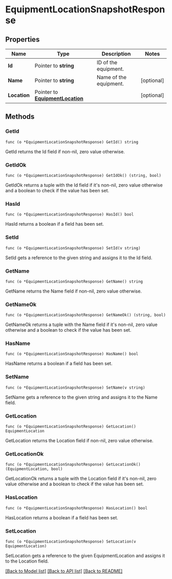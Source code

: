 # EquipmentLocationSnapshotResponse

## Properties

Name | Type | Description | Notes
------------ | ------------- | ------------- | -------------
**Id** | Pointer to **string** | ID of the equipment. | 
**Name** | Pointer to **string** | Name of the equipment. | [optional] 
**Location** | Pointer to [**EquipmentLocation**](EquipmentLocation.md) |  | [optional] 

## Methods

### GetId

`func (o *EquipmentLocationSnapshotResponse) GetId() string`

GetId returns the Id field if non-nil, zero value otherwise.

### GetIdOk

`func (o *EquipmentLocationSnapshotResponse) GetIdOk() (string, bool)`

GetIdOk returns a tuple with the Id field if it's non-nil, zero value otherwise
and a boolean to check if the value has been set.

### HasId

`func (o *EquipmentLocationSnapshotResponse) HasId() bool`

HasId returns a boolean if a field has been set.

### SetId

`func (o *EquipmentLocationSnapshotResponse) SetId(v string)`

SetId gets a reference to the given string and assigns it to the Id field.

### GetName

`func (o *EquipmentLocationSnapshotResponse) GetName() string`

GetName returns the Name field if non-nil, zero value otherwise.

### GetNameOk

`func (o *EquipmentLocationSnapshotResponse) GetNameOk() (string, bool)`

GetNameOk returns a tuple with the Name field if it's non-nil, zero value otherwise
and a boolean to check if the value has been set.

### HasName

`func (o *EquipmentLocationSnapshotResponse) HasName() bool`

HasName returns a boolean if a field has been set.

### SetName

`func (o *EquipmentLocationSnapshotResponse) SetName(v string)`

SetName gets a reference to the given string and assigns it to the Name field.

### GetLocation

`func (o *EquipmentLocationSnapshotResponse) GetLocation() EquipmentLocation`

GetLocation returns the Location field if non-nil, zero value otherwise.

### GetLocationOk

`func (o *EquipmentLocationSnapshotResponse) GetLocationOk() (EquipmentLocation, bool)`

GetLocationOk returns a tuple with the Location field if it's non-nil, zero value otherwise
and a boolean to check if the value has been set.

### HasLocation

`func (o *EquipmentLocationSnapshotResponse) HasLocation() bool`

HasLocation returns a boolean if a field has been set.

### SetLocation

`func (o *EquipmentLocationSnapshotResponse) SetLocation(v EquipmentLocation)`

SetLocation gets a reference to the given EquipmentLocation and assigns it to the Location field.


[[Back to Model list]](../README.md#documentation-for-models) [[Back to API list]](../README.md#documentation-for-api-endpoints) [[Back to README]](../README.md)


